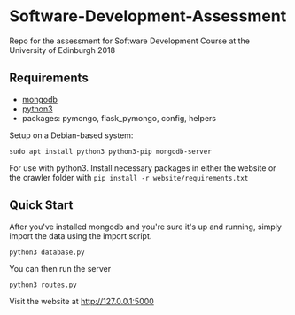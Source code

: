 # Software-Development-Assessment
Repo for the assessment for Software Development Course at the University of Edinburgh 2018

## Requirements
* [mongodb](https://docs.mongodb.com/manual/installation/#tutorials)
* [python3](https://www.python.org/downloads/)
* packages: pymongo, flask_pymongo, config, helpers

Setup on a Debian-based system:
```
sudo apt install python3 python3-pip mongodb-server
```


For use with python3. Install necessary packages in either the website or the crawler folder with `pip install -r website/requirements.txt`

## Quick Start

After you've installed mongodb and you're sure it's up and running, simply import the data using the import script.
```
python3 database.py
```

You can then run the server 
```
python3 routes.py
```


Visit the website at http://127.0.0.1:5000

